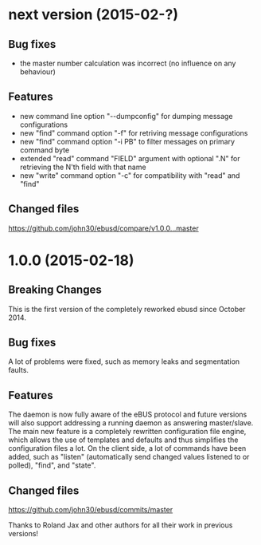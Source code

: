 # next version (2015-02-?)

## Bug fixes
* the master number calculation was incorrect (no influence on any behaviour)

## Features
* new command line option "--dumpconfig" for dumping message configurations
* new "find" command option "-f" for retriving message configurations
* new "find" command option "-i PB" to filter messages on primary command byte
* extended "read" command "FIELD" argument with optional ".N" for retrieving the N'th field with that name
* new "write" command option "-c" for compatibility with "read" and "find"

## Changed files
https://github.com/john30/ebusd/compare/v1.0.0...master


# 1.0.0 (2015-02-18)

## Breaking Changes
This is the first version of the completely reworked ebusd since October 2014.

## Bug fixes
A lot of problems were fixed, such as memory leaks and segmentation faults.

## Features
The daemon is now fully aware of the eBUS protocol and future versions will also support addressing a running daemon as answering master/slave.
The main new feature is a completely rewritten configuration file engine, which allows the use of templates and defaults and thus simplifies the configuration files a lot.
On the client side, a lot of commands have been added, such as "listen" (automatically send changed values listened to or polled), "find", and "state".

## Changed files
https://github.com/john30/ebusd/commits/master

Thanks to Roland Jax and other authors for all their work in previous versions!
